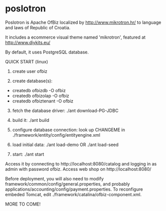 # poslotron
Poslotron is Apache OfBiz localized by http://www.mikrotron.hr/ to language and laws of Republic of Croatia.

It includes a ecommerce visual theme named 'mikrotron', featured at http://www.diykits.eu/

By default, it uses PostgreSQL database.

QUICK START (linux)

1) create user ofbiz

2) create database(s): 
- createdb ofbizdb -O ofbiz
- createdb ofbizolap -O ofbiz
- createdb ofbiztenant -O ofbiz

3) fetch the database driver:
./ant download-PG-JDBC

4) build it:
./ant build

5) configure database connection:
look up CHANGEME in ./framework/entity/config/entityengine.xml

6) load initial data:
./ant load-demo
OR
./ant load-seed

7) start:
./ant start

Access it by connecting to http://localhost:8080/catalog and logging in as admin with password ofbiz.
Access web shop on http://localhost:8080/

Before deployment, you will also need to modify framework/common/config/general.properties, and probably applications/accounting/config/payment.properties.
To reconfigure embeded Tomcat, edit ./framework/catalina/ofbiz-component.xml.

MORE TO COME!
